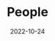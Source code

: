 ---
title: People
date: 2022-10-24

type: landing

sections:
  - block: people
    content:
      title: Meet the Team
      # Choose which groups/teams of users to display.
      #   Edit `user_groups` in each user's profile to add them to one or more of these groups.
      user_groups:
          - Senior Staff
          - Administration
          - Assistant Instructors
          - Precept Assistants
          - Graders
      sort_by: Params.title
      sort_ascending: false
    design:
      show_interests: false
      show_role: true
      show_social: true
---